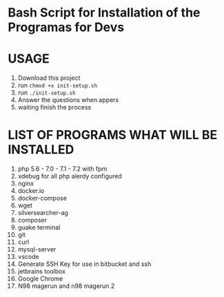 # Bash Script for Installation of the Programas for Devs
# USAGE
1. Download this project
2. run ``chmod +x init-setup.sh``
3. run ``./init-setup.sh``
4. Answer the questions when appers
5. waiting finish the process


#  LIST OF PROGRAMS WHAT WILL BE INSTALLED

1. php 5.6 - 7.0 - 7.1 - 7.2 with fpm
2. xdebug for all php alerdy configured
3. nginx 
4. docker.io 
5. docker-compose 
6. wget 
7. silversearcher-ag 
8. composer 
9. guake terminal
10. git 
11. curl
12. mysql-server
13. vscode
14. Generate SSH Key for use in bitbucket and ssh
15. jetbrains toolbox
16. Google Chrome
17. N98 magerun and n98 magerun 2